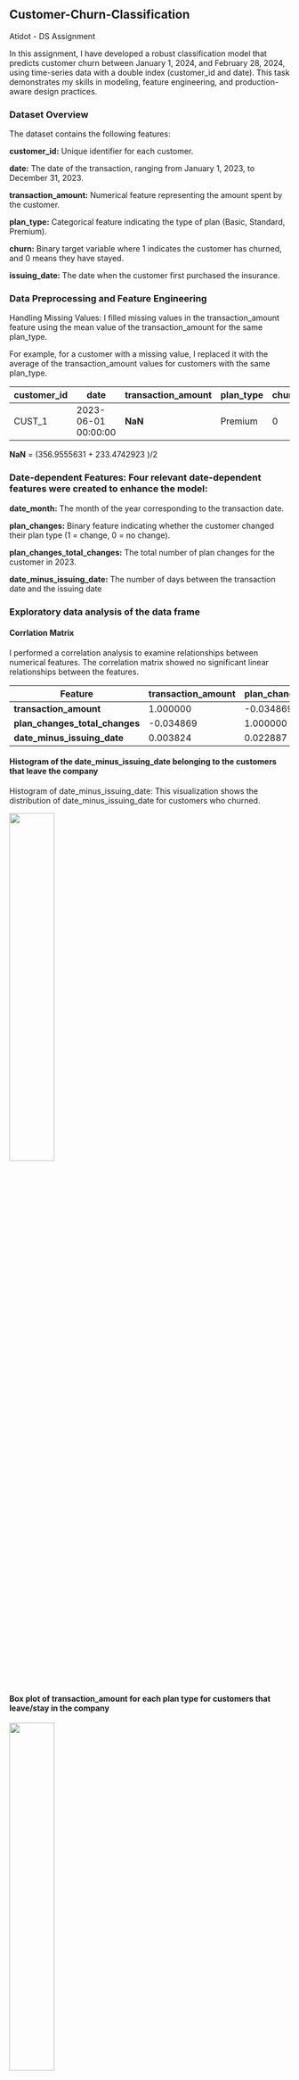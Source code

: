 ## Customer-Churn-Classification
Atidot - DS Assignment 

In this assignment, I have developed a robust classification model that predicts customer churn between January 1, 2024, and February 28, 2024, using time-series data with a double index (customer_id and date). This task demonstrates my skills in modeling, feature engineering, and production-aware design practices.

### Dataset Overview
The dataset contains the following features:

**customer_id:** Unique identifier for each customer.

**date:** The date of the transaction, ranging from January 1, 2023, to December 31, 2023.

**transaction_amount:** Numerical feature representing the amount spent by the customer.

**plan_type:** Categorical feature indicating the type of plan (Basic, Standard, Premium).

**churn:** Binary target variable where 1 indicates the customer has churned, and 0 means they have stayed.

**issuing_date:** The date when the customer first purchased the insurance.

### Data Preprocessing and Feature Engineering
Handling Missing Values: I filled missing values in the transaction_amount feature using the mean value of the transaction_amount for the same plan_type. 

For example, for a customer with a missing value, I replaced it with the average of the transaction_amount values for customers with the same plan_type.
 
| customer_id | date                   | transaction_amount | plan_type | churn | issuing_date          |
|------------|------------------------|--------------------|-----------|-------|------------------------|
| CUST_1     | 2023-06-01 00:00:00     | **NaN**            | Premium   | 0     | 2021-03-01 00:00:00     |


 **NaN** = (356.9555631 + 233.4742923 )/2

 ### Date-dependent Features: Four relevant date-dependent features were created to enhance the model:

**date_month:** The month of the year corresponding to the transaction date.

**plan_changes:** Binary feature indicating whether the customer changed their plan type (1 = change, 0 = no change).

**plan_changes_total_changes:** The total number of plan changes for the customer in 2023.

**date_minus_issuing_date:** The number of days between the transaction date and the issuing date

### Exploratory data analysis of the data frame

#### Corrlation Matrix

I performed a correlation analysis to examine relationships between numerical features. The correlation matrix showed no significant linear relationships between the features.

| Feature                      | transaction_amount | plan_changes_total_changes | date_minus_issuing_date |
|------------------------------|--------------------|---------------------------|-------------------------|
| **transaction_amount**        | 1.000000          | -0.034869                 | 0.003824                |
| **plan_changes_total_changes** | -0.034869         | 1.000000                  | 0.022887                |
| **date_minus_issuing_date**   | 0.003824          | 0.022887                  | 1.000000                |


#### Histogram of the date_minus_issuing_date belonging to the customers that leave the company 

Histogram of date_minus_issuing_date: This visualization shows the distribution of date_minus_issuing_date for customers who churned.

<img src="https://github.com/Amityaron/customer-churn-classifi-cation/blob/main/Plots/Histogram%20of%20the%20date_minus_issuing_date%20.png" width="40%" height="40%">


#### Box plot of transaction_amount for each plan type for customers that leave/stay in the company 

<img src="https://github.com/Amityaron/customer-churn-classifi-cation/blob/main/Plots/Box%20plot%20transaction_amount%20for%20each%20plan%20type.png" width="40%" height="40%">

#### Box plot of transaction_amount and Statiscal Summary

Box plot of transaction_amount for each plan type: 

The box plot illustrates the distribution of transaction amounts for customers who stayed versus those who churned.

<img src="https://github.com/Amityaron/customer-churn-classifi-cation/blob/main/Plots/Box%20plot%20transaction_amount.png" width="40%" height="40%">

##### Summary of Transaction Amount  

<table>
  <tr>
    <th colspan="2">Churned Customers</th>
    <th colspan="2">Retained Customers</th>
  </tr>
  <tr>
    <td><b>Statistic</b></td><td><b>Value</b></td>
    <td><b>Statistic</b></td><td><b>Value</b></td>
  </tr>
  <tr>
    <td>Count</td><td>47</td>
    <td>Count</td><td>53</td>
  </tr>
  <tr>
    <td>Mean</td><td>232.45</td>
    <td>Mean</td><td>244.96</td>
  </tr>
  <tr>
    <td>Std Dev</td><td>154.67</td>
    <td>Std Dev</td><td>147.75</td>
  </tr>
  <tr>
    <td>Min</td><td>10.07</td>
    <td>Min</td><td>14.89</td>
  </tr>
  <tr>
    <td>25%</td><td>89.22</td>
    <td>25%</td><td>122.90</td>
  </tr>
  <tr>
    <td>50% (Median)</td><td>248.14</td>
    <td>50% (Median)</td><td>206.42</td>
  </tr>
  <tr>
    <td>75%</td><td>364.89</td>
    <td>75%</td><td>387.75</td>
  </tr>
  <tr>
    <td>Max</td><td>492.64</td>
    <td>Max</td><td>490.78</td>
  </tr>
</table>


#### Histogram of the customers who leave the company by mouth


<img src="https://github.com/Amityaron/customer-churn-classifi-cation/blob/main/Plots/Histogram%20of%20mouth%20for%20custumer%20that%20leave%20the%20company.png" width="40%" height="40%">

#### Model Development and Evaluation

I applied three classification models: Logistic Regression, Random Forest, and XGBoost. The dataset was split into training and testing sets (80% for training, 20% for testing).
 
##### Logistic regression performance  : 



###### Accuracy  
**Accuracy:** 0.71  

###### Confusion Matrix  
| Actual \ Predicted | 0  | 1  |
|--------------------|----|----|
| **0** (Stay)      | 153 | 10 |
| **1** (Churn)     | 60  | 17 |

###### Classification Report  

| Class               | Precision | Recall | F1-Score | Support |
|---------------------|-----------|--------|----------|---------|
| **0** (Stay)        | 0.72      | 0.94   | 0.81     | 163     |
| **1** (Churn)       | 0.63      | 0.22   | 0.33     | 77      |
| **Accuracy**        |           |        | 0.71     | 240     |
| **Macro Avg**       | 0.67      | 0.58   | 0.57     | 240     |
| **Weighted Avg**    | 0.69      | 0.71   | 0.66     | 240     |

###### Feature Importance  

| Feature                         | Coefficient  |
|---------------------------------|--------------|
| **date_mouth**                  | 0.804456     |
| **transaction_amount**          | 0.058123     |
| **plan_type_Premium**           | -0.013092    |
| **plan_type_Standard**          | -0.054059    |
| **plan_changes**                | -0.054871    |
| **chunk_id**                    | -0.202946    |
| **plan_changes_total_changes**  | -0.226702    |
| **date_minus_issuing_date**     | -0.452507    |


##### Random Forest performance : 
 


###### Accuracy  
**Accuracy:** 0.83  

###### Confusion Matrix  
| Actual \ Predicted | 0  | 1  |
|--------------------|----|----|
| **0** (Stay)      | 153 | 10 |
| **1** (Churn)     | 31  | 46 |

###### Classification Report  

| Class               | Precision | Recall | F1-Score | Support |
|---------------------|-----------|--------|----------|---------|
| **0** (Stay)        | 0.83      | 0.94   | 0.88     | 163     |
| **1** (Churn)       | 0.82      | 0.60   | 0.69     | 77      |
| **Accuracy**        |           |        | 0.83     | 240     |
| **Macro Avg**       | 0.83      | 0.77   | 0.79     | 240     |
| **Weighted Avg**    | 0.83      | 0.83   | 0.82     | 240     |

## Feature Importance  

| Feature                         | Importance  |
|---------------------------------|-------------|
| **chunk_id**                    | 0.243748    |
| **date_minus_issuing_date**     | 0.223735    |
| **transaction_amount**          | 0.184039    |
| **date_mouth**                  | 0.160879    |
| **plan_changes_total_changes**  | 0.122486    |
| **plan_type_Standard**          | 0.023030    |
| **plan_changes**                | 0.021459    |
| **plan_type_Premium**           | 0.020624    |



##### XGBOOST performance: 

###### Accuracy  
**Accuracy:** 0.90  

###### Confusion Matrix  
| Actual \ Predicted | 0  | 1  |
|--------------------|----|----|
| **0** (Stay)      | 156 | 7  |
| **1** (Churn)     | 16  | 61 |

###### Classification Report  

| Class               | Precision | Recall | F1-Score | Support |
|---------------------|-----------|--------|----------|---------|
| **0** (Stay)        | 0.91      | 0.96   | 0.93     | 163     |
| **1** (Churn)       | 0.90      | 0.79   | 0.84     | 77      |
| **Accuracy**        |           |        | 0.90     | 240     |
| **Macro Avg**       | 0.90      | 0.87   | 0.89     | 240     |
| **Weighted Avg**    | 0.90      | 0.90   | 0.90     | 240     |

###### Feature Importance  

| Feature                         | Importance |
|---------------------------------|------------|
| **chunk_id**                    | 752.0      |
| **date_minus_issuing_date**     | 504.0      |
| **transaction_amount**          | 326.0      |
| **plan_changes_total_changes**  | 196.0      |
| **date_mouth**                  | 162.0      |
| **plan_type_Standard**          | 35.0       |
| **plan_type_Premium**           | 24.0       |
| **plan_changes**                | 16.0       |


### Conclusion

The model achieved a strong performance, with XGBoost yielding the highest accuracy of 0.75, followed by Random Forest (0.74) and Logistic Regression (0.69).

Based on the feature importance analysis, it is evident that 

1. transaction_amount
2. date_minus_issuing_date
3. date_month
4. chunk_id (Verify when you split the data to train&test you don't cut customer in the middle of the year )
   * Pay attention that if a customer churns from the company, he will not return.

are the most influential features in predicting customer churn.

#### XGBOOST model explanation: 

1. SHAP (SHapley Additive exPlanations)
2. XGBOOST model explanation

###### SHAP (SHapley Additive exPlanations)

<img src="https://github.com/Amityaron/customer-churn-classifi-cation/blob/main/Plots/SAHP%20plot.png" width="40%" height="40%">

Based on game theory, SHAP assigns an importance value to each feature for a given prediction.

SHAP aims to fairly assign a value to each feature $x_i$ in our case we have 7 features.

based on its contribution to the model’s prediction for an instance.


$\phi_i(f) = \sum_{S \subseteq N \setminus \{i\}} \frac{|S|! (|N| - |S| - 1)!}{|N|!} \left[ f(S \cup \{i\}) - f(S) \right]$

Explanation of Terms:

* $S$: A subset of all features except feature $i$
* $N$ :  The set of all features.
* $f(S)$ : The model’s prediction when using only the features in subset $S$
*  $f(S∪{i}):$ The model’s prediction when feature $i$ is added to $S$
* $\frac{\left|S\right|! \cdot \left(\left|\left|N\right|\right| - \left|\left|S\right|\right| - 1 \right)!}{\left|\left|N\right|\right|!}$ :A weight that ensures all subsets are considered fairly.

 SHAP values have the following key properties that make them attractive for model interpretability:

Local Accuracy (Model Explanation): The sum of the SHAP values for all features is equal to the model’s prediction. 

That is, for a given instance $x$

we have:

$d=7$



###### XGBoost - Extreme Gradient Boosting

**XGBoost** (Extreme Gradient Boosting) is a powerful machine learning algorithm that builds an ensemble of decision trees using a boosting technique.

The key idea is to combine multiple weak models (trees) to create a stronger predictive model.

###### Core Concept:

###### 1. Boosting:
XGBoost is based on **gradient boosting**, which builds trees sequentially. Each new tree tries to correct the errors (residuals) of the previous tree. In mathematical terms, the model prediction at step \( t \) is updated as:

$F_t(x) = F_{t-1}(x) + \eta \cdot h_t(x)$


Where:
- $\( F_{t-1}(x) \)$ is the prediction from the previous step.
- $\( \eta \)$ is the **learning rate** (a regularization parameter).
- $\( h_t(x) \)$ is the new tree being added at step $\( t \)$.

###### 2. Loss Function:
XGBoost minimizes a **regularized loss function** that combines the residual error and a penalty for the complexity of the tree. The objective function to minimize is:


$L(θ) = \sum_{i=1}^{n} \ell(y_i,\hat{y_i}) + \sum_{k=1}^{T} \Omega(f_k)$



Where:
- $\ell(y_i, \hat{y}_i)$ is the loss function (e.g., mean squared error for regression or log loss for classification).
- $\Omega(f_k) = \gamma T_k + \frac{1}{2} \lambda ||w_k||^2$ is the regularization term that penalizes the complexity of each tree (measured by the number of leaves $T_k$
 and the leaf weights $w_k$.

###### 3. Tree Structure:
Each decision tree $\( h_t(x) \)$ is built by iterating over the data to find the best split for each node, minimizing the residual errors.

###### Optimization:

XGBoost uses **second-order derivatives** (i.e., the gradient and the Hessian) to perform optimization more efficiently, making it faster and more accurate. The update rule for the model parameters \( w \) is:


$w_{t+1} = w_t - \eta \cdot \frac{\partial L}{\partial w_t}$


Where:
- $\( \frac{\partial L}{\partial w_t} \)$ is the gradient of the loss with respect to the model parameters.

###### Key Features:
- **Regularization**: Both L1 and L2 regularization help prevent overfitting.
- **Parallelization**: XGBoost speeds up training by parallelizing tree construction and computation of gradients.
- **Handling Missing Data**: It automatically handles missing values by learning how to deal with them during training.

XGBoost's combination of high accuracy, regularization, and speed makes it one of the most popular algorithms in data science.


$f(x) = \sum_{i=1}^{d} \phi_i(f) + \phi_{\text{bias}}$


  

